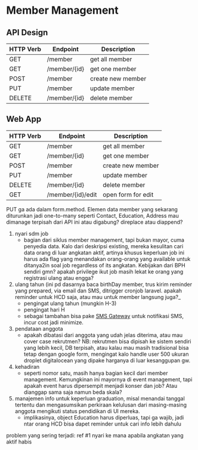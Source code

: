 # Member Management
## API Design

| HTTP Verb | Endpoint | Description |
| ------------- | ------------- | ------------- |
| GET | /member | get all member |
| GET | /member/{id} | get one member |
| POST | /member | create new member |
| PUT | /member | update member |
| DELETE | /member/{id} | delete member |

## Web App

| HTTP Verb | Endpoint | Description |
| ------------- | ------------- | ------------- |
| GET | /member | get all member |
| GET | /member/{id} | get one member |
| POST | /member | create new member |
| PUT | /member | update member |
| DELETE | /member/{id} | delete member |
| GET | /member/{id}/edit | open form for edit |

PUT ga ada dalam form.method.
Elemen data member yang sekarang diturunkan jadi one-to-many seperti Contact, Education, Address mau dimanage terpisah dari API ini atau digabung? direplace atau diappend?

1. nyari sdm job
   * bagian dari siklus member management, tapi bukan mayor, cuma penyedia data. Kalo dari deskripsi existing, mereka kesulitan cari data orang di luar angkatan aktif, artinya khusus keperluan job ini harus ada flag yang menandakan orang-orang yang available untuk ditanya2in soal job regardless of its angkatan. Kebijakan dari BPH sendiri gmn? apakah privilege ikut job masih lekat ke orang yang registrasi ulang atau engga?
2. ulang tahun (ini pd dasarnya baca birthDay member, trus kirim reminder yang prepared, via email dan SMS, ditrigger cronjob laravel. apakah reminder untuk HCD saja, atau mau untuk member langsung juga?_
   * pengingat ulang tahun (mungkin H-3)
   * pengingat hari H
   * sebagai tambahan bisa pake [SMS Gateway](../Environments#SMS-Gateway "popup") untuk notifikasi SMS, incur cost jadi minimize.
3. pendataan anggota
   * apakah dibatasi dari anggota yang udah jelas diterima, atau mau cover case rekrutmen? NB: rekrutmen bisa dipisah ke sistem sendiri yang lebih kecil, DB terpisah, atau kalau mau masih tradisional bisa tetap dengan google form, mengingat kalo handle user 500 ukuran droplet digitalocean yang dipake harganya di luar kesanggupan gw.
4. kehadiran
   * seperti nomor satu, masih hanya bagian kecil dari member management. Kemungkinan ini mayornya di event management, tapi apakah event harus dipersempit menjadi konser dan job? Atau dianggap sama saja namun beda skala?
5. manajemen info untuk keperluan graduation, misal menandai tanggal tertentu dan mengasumsikan perkiraan kelulusan dari masing-masing anggota mengikuti status pendidikan di UI mereka.
   * implikasinya, object Education harus diperluas, tapi ga wajib, jadi ntar orang HCD bisa dapet reminder untuk cari info lebih dahulu

problem yang sering terjadi: ref #1 nyari ke mana apabila angkatan yang aktif habis